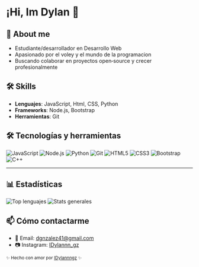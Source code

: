 # ¡Hi, Im Dylan 👋

## 🔭 About me
- Estudiante/desarrollador en Desarrollo Web
- Apasionado por el voley y el mundo de la programacion
- Buscando colaborar en proyectos open‑source y crecer profesionalmente

## 🛠 Skills
- **Lenguajes**: JavaScript, Html, CSS, Python
- **Frameworks**: Node.js, Bootstrap
- **Herramientas**: Git


## 🛠 Tecnologías y herramientas

![JavaScript](https://img.shields.io/badge/-JavaScript-black?style=flat-square&logo=javascript)
![Node.js](https://img.shields.io/badge/-Node.js-black?style=flat-square&logo=node.js)
![Python](https://img.shields.io/badge/-Python-black?style=flat-square&logo=python)
![Git](https://img.shields.io/badge/-Git-black?style=flat-square&logo=git)
![HTML5](https://img.shields.io/badge/-HTML5-black?style=flat-square&logo=html5)
![CSS3](https://img.shields.io/badge/-CSS3-black?style=flat-square&logo=css3)
![Bootstrap](https://img.shields.io/badge/-Bootstrap-black?style=flat-square&logo=bootstrap)
![C++](https://img.shields.io/badge/-C++-black?style=flat-square&logo=c%2B%2B)

---

## 📊 Estadísticas
![Top lenguajes](https://github-readme-stats.vercel.app/api/top-langs/?username=IDylannngz&layout=compact)
![Stats generales](https://github-readme-stats.vercel.app/api?username=IDylannngz&show_icons=true&theme=radical)

## 📫 Cómo contactarme
- 💌 Email: dgnzalez41@gmail.com  
- 📷 Instagram: [IDylannn_gz](#)

  
<sub>✨ Hecho con amor por [IDylannngz](https://github.com/IDylannngz) ✨</sub>

